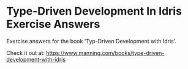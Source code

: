 # Type-Driven Development In Idris Exercise Answers

Exercise answers for the book 'Typ-Driven Development with Idris'.

Check it out at: https://www.manning.com/books/type-driven-development-with-idris
